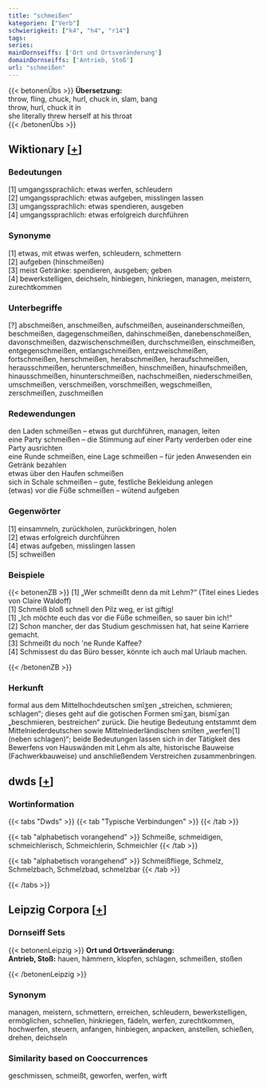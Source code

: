 ```yaml
---
title: "schmeißen"
kategorien: ["Verb"]
schwierigkeit: ["k4", "h4", "r14"]
tags:
series:
mainDornseiffs: ['Ort und Ortsveränderung']
domainDornseiffs: ['Antrieb, Stoß']
url: "schmeißen"
---
```


{{< betonenÜbs >}}
**Übersetzung:**  
throw, fling, chuck, hurl, chuck in, slam, bang  
throw, hurl, chuck it in  
she literally threw  herself at his throat  
{{< /betonenÜbs >}}

## Wiktionary [[+](https://de.wiktionary.org/wiki/schmeißen)]

### Bedeutungen
[1] umgangssprachlich: etwas werfen, schleudern  
[2] umgangssprachlich: etwas aufgeben, misslingen lassen  
[3] umgangssprachlich: etwas spendieren, ausgeben  
[4] umgangssprachlich: etwas erfolgreich durchführen  

### Synonyme
[1] etwas, mit etwas werfen, schleudern, schmettern  
[2] aufgeben (hinschmeißen)  
[3] meist Getränke: spendieren, ausgeben; geben  
[4] bewerkstelligen, deichseln, hinbiegen, hinkriegen, managen, meistern, zurechtkommen  

### Unterbegriffe
[?] abschmeißen, anschmeißen, aufschmeißen, auseinanderschmeißen, beschmeißen, dagegenschmeißen, dahinschmeißen, danebenschmeißen, davonschmeißen, dazwischenschmeißen, durchschmeißen, einschmeißen, entgegenschmeißen, entlangschmeißen, entzweischmeißen, fortschmeißen, herschmeißen, herabschmeißen, heraufschmeißen, herausschmeißen, herunterschmeißen, hinschmeißen, hinaufschmeißen, hinausschmeißen, hinunterschmeißen, nachschmeißen, niederschmeißen, umschmeißen, verschmeißen, vorschmeißen, wegschmeißen, zerschmeißen, zuschmeißen  

### Redewendungen
den Laden schmeißen – etwas gut durchführen, managen, leiten  
eine Party schmeißen – die Stimmung auf einer Party verderben oder eine Party ausrichten  
eine Runde schmeißen, eine Lage schmeißen – für jeden Anwesenden ein Getränk bezahlen  
etwas über den Haufen schmeißen  
sich in Schale schmeißen – gute, festliche Bekleidung anlegen  
(etwas) vor die Füße schmeißen – wütend aufgeben  

### Gegenwörter
[1] einsammeln, zurückholen, zurückbringen, holen  
[2] etwas erfolgreich durchführen  
[4] etwas aufgeben, misslingen lassen  
[5] schweißen  

### Beispiele
{{< betonenZB >}}
[1] „Wer schmeißt denn da mit Lehm?“ (Titel eines Liedes von Claire Waldoff)  
[1] Schmeiß bloß schnell den Pilz weg, er ist giftig!  
[1] „Ich möchte euch das vor die Füße schmeißen, so sauer bin ich!“  
[2] Schon mancher, der das Studium geschmissen hat, hat seine Karriere gemacht.  
[3] Schmeißt du noch 'ne Runde Kaffee?  
[4] Schmissest du das Büro besser, könnte ich auch mal Urlaub machen.  

{{< /betonenZB >}}
### Herkunft
formal aus dem Mittelhochdeutschen smîʒen „streichen, schmieren; schlagen“; dieses geht auf die gotischen Formen smīʒan, bismīʒan „beschmieren, bestreichen“ zurück. Die heutige Bedeutung entstammt dem Mittelniederdeutschen sowie Mittelniederländischen smīten „werfen[1] (neben schlagen)“; beide Bedeutungen lassen sich in der  Tätigkeit des Bewerfens von Hauswänden mit Lehm als alte, historische Bauweise (Fachwerkbauweise) und anschließendem Verstreichen zusammenbringen.  



## dwds [[+](https://www.dwds.de/wb/schmeißen)]

### Wortinformation
{{< tabs "Dwds" >}}
{{< tab "Typische Verbindungen" >}}
{{< /tab >}}

{{< tab "alphabetisch vorangehend" >}}
Schmeiße, schmeidigen, schmeichlerisch, Schmeichlerin, Schmeichler
{{< /tab >}}

{{< tab "alphabetisch vorangehend" >}}
Schmeißfliege, Schmelz, Schmelzbach, Schmelzbad, schmelzbar
{{< /tab >}}

{{< /tabs >}}

## Leipzig Corpora [[+](https://corpora.uni-leipzig.de/en/res?word=schmeißen&corpusId=deu_newscrawl-public_2018)]

### Dornseiff Sets
{{< betonenLeipzig >}}
**Ort und Ortsveränderung:**  
**Antrieb, Stoß:** hauen, hämmern, klopfen, schlagen, schmeißen, stoßen  

{{< /betonenLeipzig >}}

### Synonym
managen, meistern, schmettern, erreichen, schleudern, bewerkstelligen, ermöglichen, schnellen, hinkriegen, fädeln, werfen, zurechtkommen, hochwerfen, steuern, anfangen, hinbiegen, anpacken, anstellen, schießen, drehen, deichseln


### Similarity based on Cooccurrences
geschmissen, schmeißt, geworfen, werfen, wirft

